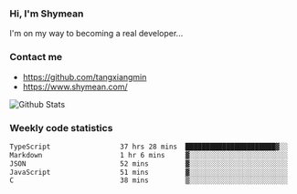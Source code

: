 ### Hi, I'm Shymean

I'm on my way to becoming a real developer...

### Contact me

- <https://github.com/tangxiangmin>
- <https://www.shymean.com/>

![Github Stats](https://github-readme-stats.vercel.app/api?username=tangxiangmin&show_icons=true&theme=dark)


###  Weekly code statistics

<!--START_SECTION:waka-->

```txt
TypeScript                 37 hrs 28 mins  ██████████████████████▓░░   90.00 %
Markdown                   1 hr 6 mins     ▓░░░░░░░░░░░░░░░░░░░░░░░░   02.66 %
JSON                       52 mins         ▓░░░░░░░░░░░░░░░░░░░░░░░░   02.09 %
JavaScript                 51 mins         ▓░░░░░░░░░░░░░░░░░░░░░░░░   02.07 %
C                          38 mins         ▒░░░░░░░░░░░░░░░░░░░░░░░░   01.55 %
```

<!--END_SECTION:waka-->